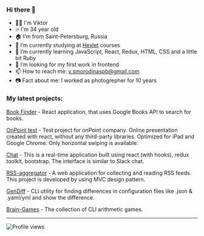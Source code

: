 ### Hi there 👋

- 👨‍🦱 I'm Viktor
- 🔥 I'm 34 year old
- 🏠 I'm from Saint-Petersburg, Russia
- 🔭 I’m currently studying at [Hexlet](https://hexlet.io) courses
- 🌱 I’m currently learning JavaScript, React, Redux, HTML, CSS and a little bit Ruby
- 🤔 I’m looking for my first work in frontend
- 📫 How to reach me: v.smorodinaspb@gmail.com
- 📷 Fact about me: I worked as photogrepher for 10 years

### My latest projects:
[Book Finder](https://github.com/SmorodinVik/bookfinder) - React application, that uses Google Books API to search for books.

[OnPoint test](https://github.com/SmorodinVik/OnPointTest) - Test project for onPoint company. Online presentation created with react, without any third-party libraries. Optimized for iPad and Google Chrome. Only horizontal swiping is available.

[Chat](https://github.com/SmorodinVik/smorodina-chat) - This is a real-time application built using react (with hooks), redux toolkit, bootstrap. The interface is similar to Slack chat.

[RSS-aggregator](https://github.com/SmorodinVik/rss-aggregator) - A web application for collecting and reading RSS feeds. This project is developed by using MVC design pattern.

[GenDiff](https://github.com/SmorodinVik/gendiff) - CLI utility for finding differences in configuration files like .json & .yaml/yml and show the difference.

[Brain-Games](https://github.com/SmorodinVik/brain-games) - The collection of CLI arithmetic games.



---

![Profile views](https://gpvc.arturio.dev/SmorodinVik)
